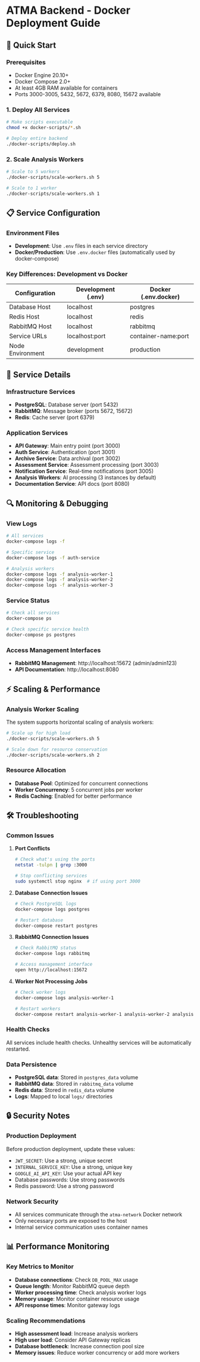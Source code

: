# ATMA Backend - Docker Deployment Guide

## 🚀 Quick Start

### Prerequisites
- Docker Engine 20.10+
- Docker Compose 2.0+
- At least 4GB RAM available for containers
- Ports 3000-3005, 5432, 5672, 6379, 8080, 15672 available

### 1. Deploy All Services
```bash
# Make scripts executable
chmod +x docker-scripts/*.sh

# Deploy entire backend
./docker-scripts/deploy.sh
```

### 2. Scale Analysis Workers
```bash
# Scale to 5 workers
./docker-scripts/scale-workers.sh 5

# Scale to 1 worker
./docker-scripts/scale-workers.sh 1
```

## 📋 Service Configuration

### Environment Files
- **Development**: Use `.env` files in each service directory
- **Docker/Production**: Use `.env.docker` files (automatically used by docker-compose)

### Key Differences: Development vs Docker
| Configuration | Development (.env) | Docker (.env.docker) |
|---------------|-------------------|---------------------|
| Database Host | localhost | postgres |
| Redis Host | localhost | redis |
| RabbitMQ Host | localhost | rabbitmq |
| Service URLs | localhost:port | container-name:port |
| Node Environment | development | production |

## 🔧 Service Details

### Infrastructure Services
- **PostgreSQL**: Database server (port 5432)
- **RabbitMQ**: Message broker (ports 5672, 15672)
- **Redis**: Cache server (port 6379)

### Application Services
- **API Gateway**: Main entry point (port 3000)
- **Auth Service**: Authentication (port 3001)
- **Archive Service**: Data archival (port 3002)
- **Assessment Service**: Assessment processing (port 3003)
- **Notification Service**: Real-time notifications (port 3005)
- **Analysis Workers**: AI processing (3 instances by default)
- **Documentation Service**: API docs (port 8080)

## 🔍 Monitoring & Debugging

### View Logs
```bash
# All services
docker-compose logs -f

# Specific service
docker-compose logs -f auth-service

# Analysis workers
docker-compose logs -f analysis-worker-1
docker-compose logs -f analysis-worker-2
docker-compose logs -f analysis-worker-3
```

### Service Status
```bash
# Check all services
docker-compose ps

# Check specific service health
docker-compose ps postgres
```

### Access Management Interfaces
- **RabbitMQ Management**: http://localhost:15672 (admin/admin123)
- **API Documentation**: http://localhost:8080

## ⚡ Scaling & Performance

### Analysis Worker Scaling
The system supports horizontal scaling of analysis workers:

```bash
# Scale up for high load
./docker-scripts/scale-workers.sh 5

# Scale down for resource conservation
./docker-scripts/scale-workers.sh 2
```

### Resource Allocation
- **Database Pool**: Optimized for concurrent connections
- **Worker Concurrency**: 5 concurrent jobs per worker
- **Redis Caching**: Enabled for better performance

## 🛠️ Troubleshooting

### Common Issues

1. **Port Conflicts**
   ```bash
   # Check what's using the ports
   netstat -tulpn | grep :3000
   
   # Stop conflicting services
   sudo systemctl stop nginx  # if using port 3000
   ```

2. **Database Connection Issues**
   ```bash
   # Check PostgreSQL logs
   docker-compose logs postgres
   
   # Restart database
   docker-compose restart postgres
   ```

3. **RabbitMQ Connection Issues**
   ```bash
   # Check RabbitMQ status
   docker-compose logs rabbitmq
   
   # Access management interface
   open http://localhost:15672
   ```

4. **Worker Not Processing Jobs**
   ```bash
   # Check worker logs
   docker-compose logs analysis-worker-1
   
   # Restart workers
   docker-compose restart analysis-worker-1 analysis-worker-2 analysis-worker-3
   ```

### Health Checks
All services include health checks. Unhealthy services will be automatically restarted.

### Data Persistence
- **PostgreSQL data**: Stored in `postgres_data` volume
- **RabbitMQ data**: Stored in `rabbitmq_data` volume  
- **Redis data**: Stored in `redis_data` volume
- **Logs**: Mapped to local `logs/` directories

## 🔒 Security Notes

### Production Deployment
Before production deployment, update these values:
- `JWT_SECRET`: Use a strong, unique secret
- `INTERNAL_SERVICE_KEY`: Use a strong, unique key
- `GOOGLE_AI_API_KEY`: Use your actual API key
- Database passwords: Use strong passwords
- Redis password: Use a strong password

### Network Security
- All services communicate through the `atma-network` Docker network
- Only necessary ports are exposed to the host
- Internal service communication uses container names

## 📊 Performance Monitoring

### Key Metrics to Monitor
- **Database connections**: Check `DB_POOL_MAX` usage
- **Queue length**: Monitor RabbitMQ queue depth
- **Worker processing time**: Check analysis worker logs
- **Memory usage**: Monitor container resource usage
- **API response times**: Monitor gateway logs

### Scaling Recommendations
- **High assessment load**: Increase analysis workers
- **High user load**: Consider API Gateway replicas
- **Database bottleneck**: Increase connection pool size
- **Memory issues**: Reduce worker concurrency or add more workers
